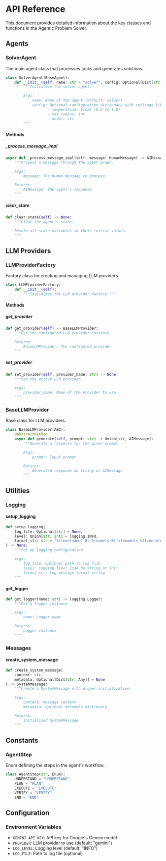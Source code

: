 # API Reference

This document provides detailed information about the key classes and functions in the Agentic Problem Solver.

## Agents

### SolverAgent

The main agent class that processes tasks and generates solutions.

```python
class SolverAgent(BaseAgent):
    def __init__(self, name: str = "solver", config: Optional[Dict[str, Any]] = None):
        """Initialize the solver agent.

        Args:
            name: Name of the agent (default: solver)
            config: Optional configuration dictionary with settings like:
                   - temperature: float (0.0 to 1.0)
                   - max_tokens: int
                   - model: str
        """
```

#### Methods

##### \_process_message_impl

```python
async def _process_message_impl(self, message: HumanMessage) -> AIMessage:
    """Process a message through the agent graph.

    Args:
        message: The human message to process

    Returns:
        AIMessage: The agent's response
    """
```

##### clear_state

```python
def clear_state(self) -> None:
    """Clear the agent's state.

    Resets all state variables to their initial values.
    """
```

## LLM Providers

### LLMProviderFactory

Factory class for creating and managing LLM providers.

```python
class LLMProviderFactory:
    def __init__(self):
        """Initialize the LLM provider factory."""
```

#### Methods

##### get_provider

```python
def get_provider(self) -> BaseLLMProvider:
    """Get the configured LLM provider instance.

    Returns:
        BaseLLMProvider: The configured provider
    """
```

##### set_provider

```python
def set_provider(self, provider_name: str) -> None:
    """Set the active LLM provider.

    Args:
        provider_name: Name of the provider to use
    """
```

### BaseLLMProvider

Base class for LLM providers.

```python
class BaseLLMProvider(ABC):
    @abstractmethod
    async def generate(self, prompt: str) -> Union[str, AIMessage]:
        """Generate a response for the given prompt.

        Args:
            prompt: Input prompt

        Returns:
            Generated response as string or AIMessage
        """
```

## Utilities

### Logging

#### setup_logging

```python
def setup_logging(
    log_file: Optional[str] = None,
    level: Union[str, int] = logging.INFO,
    format_str: str = "%(levelname)-8s %(name)s:%(filename)s:%(lineno)d %(message)s",
) -> None:
    """Set up logging configuration.

    Args:
        log_file: Optional path to log file
        level: Logging level (can be string or int)
        format_str: Log message format string
    """
```

#### get_logger

```python
def get_logger(name: str) -> logging.Logger:
    """Get a logger instance.

    Args:
        name: Logger name

    Returns:
        Logger instance
    """
```

### Messages

#### create_system_message

```python
def create_system_message(
    content: str,
    metadata: Optional[Dict[str, Any]] = None
) -> SystemMessage:
    """Create a SystemMessage with proper initialization.

    Args:
        content: Message content
        metadata: Optional metadata dictionary

    Returns:
        Initialized SystemMessage
    """
```

## Constants

### AgentStep

Enum defining the steps in the agent's workflow.

```python
class AgentStep(str, Enum):
    UNDERSTAND = "UNDERSTAND"
    PLAN = "PLAN"
    EXECUTE = "EXECUTE"
    VERIFY = "VERIFY"
    END = "END"
```

## Configuration

### Environment Variables

- `GEMINI_API_KEY`: API key for Google's Gemini model
- `PROVIDER`: LLM provider to use (default: "gemini")
- `LOG_LEVEL`: Logging level (default: "INFO")
- `LOG_FILE`: Path to log file (optional)
